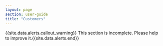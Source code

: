 ```yaml
---
layout: page
section: user-guide
title: "Customers"
---
```


{{site.data.alerts.callout_warning}} This section is incomplete. Please help to improve it.{{site.data.alerts.end}} 